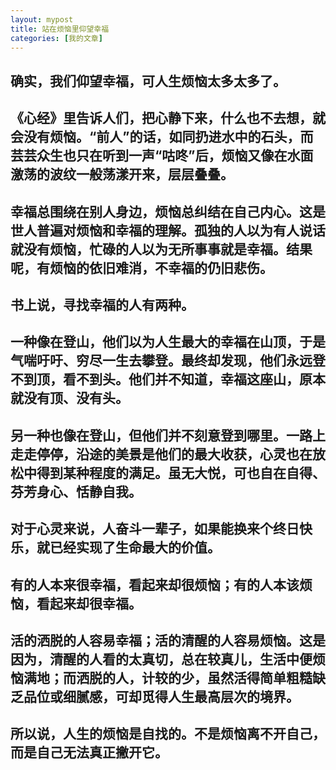```yaml
---
layout: mypost
title: 站在烦恼里仰望幸福
categories: [我的文章]
---
```

## 确实，我们仰望幸福，可人生烦恼太多太多了。
## 《心经》里告诉人们，把心静下来，什么也不去想，就会没有烦恼。“前人”的话，如同扔进水中的石头，而芸芸众生也只在听到一声“咕咚”后，烦恼又像在水面激荡的波纹一般荡漾开来，层层叠叠。
## 幸福总围绕在别人身边，烦恼总纠结在自己内心。这是世人普遍对烦恼和幸福的理解。孤独的人以为有人说话就没有烦恼，忙碌的人以为无所事事就是幸福。结果呢，有烦恼的依旧难消，不幸福的仍旧悲伤。
## 书上说，寻找幸福的人有两种。
## 一种像在登山，他们以为人生最大的幸福在山顶，于是气喘吁吁、穷尽一生去攀登。最终却发现，他们永远登不到顶，看不到头。他们并不知道，幸福这座山，原本就没有顶、没有头。
## 另一种也像在登山，但他们并不刻意登到哪里。一路上走走停停，沿途的美景是他们的最大收获，心灵也在放松中得到某种程度的满足。虽无大悦，可也自在自得、芬芳身心、恬静自我。
## 对于心灵来说，人奋斗一辈子，如果能换来个终日快乐，就已经实现了生命最大的价值。
## 有的人本来很幸福，看起来却很烦恼；有的人本该烦恼，看起来却很幸福。
## 活的洒脱的人容易幸福；活的清醒的人容易烦恼。这是因为，清醒的人看的太真切，总在较真儿，生活中便烦恼满地；而洒脱的人，计较的少，虽然活得简单粗糙缺乏品位或细腻感，可却觅得人生最高层次的境界。
## 所以说，人生的烦恼是自找的。不是烦恼离不开自己，而是自己无法真正撇开它。

